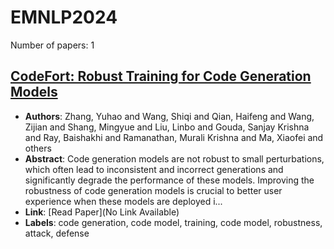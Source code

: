 # EMNLP2024

Number of papers: 1

## [CodeFort: Robust Training for Code Generation Models](paper_1.md)
- **Authors**: Zhang, Yuhao and Wang, Shiqi and Qian, Haifeng and Wang, Zijian and Shang, Mingyue and Liu, Linbo and Gouda, Sanjay Krishna and Ray, Baishakhi and Ramanathan, Murali Krishna and Ma, Xiaofei and others
- **Abstract**: Code generation models are not robust to small perturbations, which often lead to inconsistent and incorrect generations and significantly degrade the performance of these models. Improving the robustness of code generation models is crucial to better user experience when these models are deployed i...
- **Link**: [Read Paper](No Link Available)
- **Labels**: code generation, code model, training, code model, robustness, attack, defense

